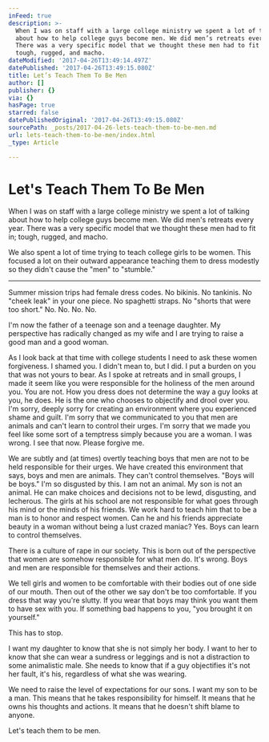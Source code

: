 ```yaml
---
inFeed: true
description: >-
  When I was on staff with a large college ministry we spent a lot of talking
  about how to help college guys become men. We did men’s retreats every year.
  There was a very specific model that we thought these men had to fit in;
  tough, rugged, and macho.
dateModified: '2017-04-26T13:49:14.497Z'
datePublished: '2017-04-26T13:49:15.080Z'
title: Let’s Teach Them To Be Men
author: []
publisher: {}
via: {}
hasPage: true
starred: false
datePublishedOriginal: '2017-04-26T13:49:15.080Z'
sourcePath: _posts/2017-04-26-lets-teach-them-to-be-men.md
url: lets-teach-them-to-be-men/index.html
_type: Article

---
```

# Let's Teach Them To Be Men

When I was on staff with a large college ministry we spent a lot of talking about how to help college guys become men. We did men's retreats every year. There was a very specific model that we thought these men had to fit in; tough, rugged, and macho.

We also spent a lot of time trying to teach college girls to be women. This focused a lot on their outward appearance teaching them to dress modestly so they didn't cause the "men" to "stumble."

---

Summer mission trips had female dress codes. No bikinis. No tankinis. No "cheek leak" in your one piece. No spaghetti straps. No "shorts that were too short." No. No. No. No.

I'm now the father of a teenage son and a teenage daughter. My perspective has radically changed as my wife and I are trying to raise a good man and a good woman.

As I look back at that time with college students I need to ask these women forgiveness. I shamed you. I didn't mean to, but I did. I put a burden on you that was not yours to bear. As I spoke at retreats and in small groups, I made it seem like you were responsible for the holiness of the men around you. You are not. How you dress does not determine the way a guy looks at you, he does. He is the one who chooses to objectify and drool over you. I'm sorry, deeply sorry for creating an environment where you experienced shame and guilt. I'm sorry that we communicated to you that men are animals and can't learn to control their urges. I'm sorry that we made you feel like some sort of a temptress simply because you are a woman. I was wrong. I see that now. Please forgive me.

We are subtly and (at times) overtly teaching boys that men are not to be held responsible for their urges. We have created this environment that says, boys and men are animals. They can't control themselves. "Boys will be boys." I'm so disgusted by this. I am not an animal. My son is not an animal. He can make choices and decisions not to be lewd, disgusting, and lecherous. The girls at his school are not responsible for what goes through his mind or the minds of his friends. We work hard to teach him that to be a man is to honor and respect women. Can he and his friends appreciate beauty in a woman without being a lust crazed maniac? Yes. Boys can learn to control themselves.

There is a culture of rape in our society. This is born out of the perspective that women are somehow responsible for what men do. It's wrong. Boys and men are responsible for themselves and their actions.

We tell girls and women to be comfortable with their bodies out of one side of our mouth. Then out of the other we say don't be too comfortable. If you dress that way you're slutty. If you wear that boys may think you want them to have sex with you. If something bad happens to you, "you brought it on yourself."

This has to stop.

I want my daughter to know that she is not simply her body. I want to her to know that she can wear a sundress or leggings and is not a distraction to some animalistic male. She needs to know that if a guy objectifies it's not her fault, it's his, regardless of what she was wearing.

We need to raise the level of expectations for our sons. I want my son to be a man. This means that he takes responsibility for himself. It means that he owns his thoughts and actions. It means that he doesn't shift blame to anyone.

Let's teach them to be men.